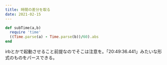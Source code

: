 ```yaml
---
title: 時間の差分を取る
date: 2021-02-15
---
```


```ruby
def subTime(a,b)
  require 'time'
  ((Time.parse(a) - Time.parse(b))/60).abs
end
```

irbとかで起動させること前提なのでそこは注意を。「20:49:36.441」みたいな形式のものをパースできる。
